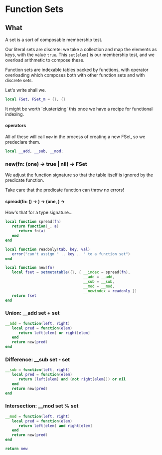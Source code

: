# Function Sets


## What

A set is a sort of composable membership test\.

Our literal sets are discrete: we take a collection and map the elements as
keys, with the value `true`\.  This `set[elem]` is our membership test, and
we overload arithmetic to compose these\.

Function sets are indexable tables backed by functions, with operator
overloading which composes both with other function sets and with discrete
sets\.

Let's write shall we\.

```lua
local FSet, FSet_m = {}, {}
```

It might be worth 'clusterizing' this once we have a recipe for functional
indexing\.


#### operators

All of these will call `new` in the process of creating a new FSet, so we
predeclare them\.

```lua
local __add, __sub, __mod;
```

### new\(fn: \(one\) \-> true | nil\) \-> FSet

  We adjust the function signature so that the table itself is ignored by the
predicate function\.

Take care that the predicate function can throw no errors\!


#### spread\(fn: \(<T1>\) \-> <T2>\) \-> \(one, <T1>\) \-> <T2>

How's that for a type signature\.\.\.

```lua
local function spread(fn)
   return function(_, a)
      return fn(a)
   end
end
```

```lua
local function readonly(tab, key, val)
   error("can't assign " .. key .. " to a function set")
end

local function new(fn)
   local fset = setmetatable({}, { __index = spread(fn),
                                   __add = __add,
                                   __sub = __sub,
                                   __mod = __mod,
                                   __newindex = readonly })
   return fset
end
```


### Union: \_\_add   set \+ set

```lua
__add = function(left, right)
   local pred = function(elem)
      return left[elem] or right[elem]
   end
   return new(pred)
end
```


### Difference: \_\_sub set \- set

```lua
__sub = function(left, right)
   local pred = function(elem)
      return (left[elem] and (not right[elem])) or nil
   end
   return new(pred)
end
```


### Intersection: \_\_mod set % set

```lua
__mod = function(left, right)
   local pred = function(elem)
      return left[elem] and right[elem]
   end
   return new(pred)
end
```


```lua
return new
```

